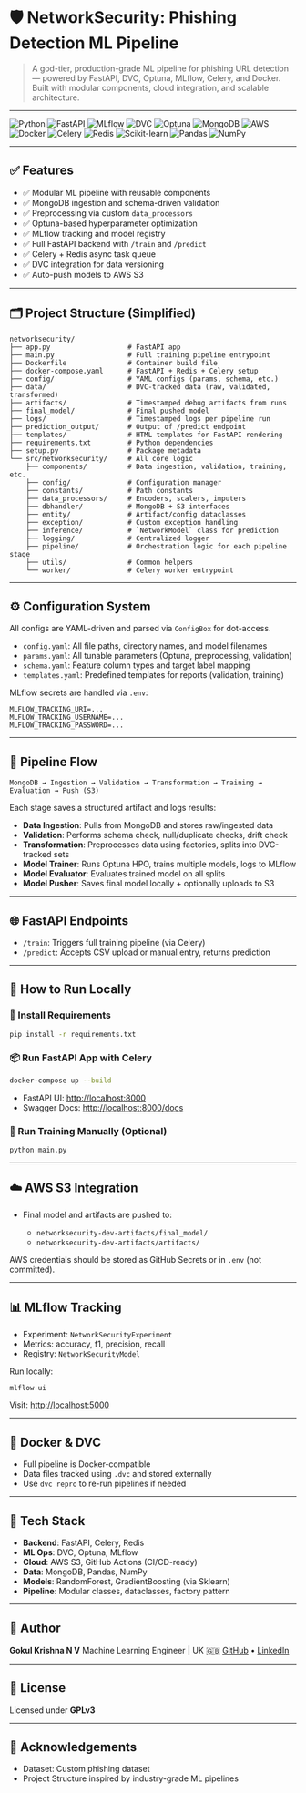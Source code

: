 # 🛡️ NetworkSecurity: Phishing Detection ML Pipeline

> A god-tier, production-grade ML pipeline for phishing URL detection — powered by FastAPI, DVC, Optuna, MLflow, Celery, and Docker. Built with modular components, cloud integration, and scalable architecture.

---

![Python](https://img.shields.io/badge/Python-3.10-blue?logo=python\&logoColor=white)
![FastAPI](https://img.shields.io/badge/FastAPI-Backend-009688?logo=fastapi)
![MLflow](https://img.shields.io/badge/MLflow-Tracking-blue?logo=mlflow)
![DVC](https://img.shields.io/badge/DVC-Data_Versioning-purple?logo=dvc)
![Optuna](https://img.shields.io/badge/Optuna-HPO-orange?logo=optuna)
![MongoDB](https://img.shields.io/badge/MongoDB-Database-47A248?logo=mongodb)
![AWS](https://img.shields.io/badge/AWS-S3-yellow?logo=amazonaws)
![Docker](https://img.shields.io/badge/Docker-Containerization-2496ED?logo=docker)
![Celery](https://img.shields.io/badge/Celery-Async-37814A?logo=celery)
![Redis](https://img.shields.io/badge/Redis-Broker-D82C20?logo=redis)
![Scikit-learn](https://img.shields.io/badge/Scikit--learn-Modeling-F7931E?logo=scikit-learn)
![Pandas](https://img.shields.io/badge/Pandas-Dataframe-150458?logo=pandas)
![NumPy](https://img.shields.io/badge/NumPy-Array-013243?logo=numpy)

---

## ✅ Features

* ✅ Modular ML pipeline with reusable components
* ✅ MongoDB ingestion and schema-driven validation
* ✅ Preprocessing via custom `data_processors`
* ✅ Optuna-based hyperparameter optimization
* ✅ MLflow tracking and model registry
* ✅ Full FastAPI backend with `/train` and `/predict`
* ✅ Celery + Redis async task queue
* ✅ DVC integration for data versioning
* ✅ Auto-push models to AWS S3

---

## 🗂️ Project Structure (Simplified)

```text
networksecurity/
├── app.py                   # FastAPI app
├── main.py                  # Full training pipeline entrypoint
├── Dockerfile               # Container build file
├── docker-compose.yaml      # FastAPI + Redis + Celery setup
├── config/                  # YAML configs (params, schema, etc.)
├── data/                    # DVC-tracked data (raw, validated, transformed)
├── artifacts/               # Timestamped debug artifacts from runs
├── final_model/             # Final pushed model
├── logs/                    # Timestamped logs per pipeline run
├── prediction_output/       # Output of /predict endpoint
├── templates/               # HTML templates for FastAPI rendering
├── requirements.txt         # Python dependencies
├── setup.py                 # Package metadata
└── src/networksecurity/     # All core logic
    ├── components/          # Data ingestion, validation, training, etc.
    ├── config/              # Configuration manager
    ├── constants/           # Path constants
    ├── data_processors/     # Encoders, scalers, imputers
    ├── dbhandler/           # MongoDB + S3 interfaces
    ├── entity/              # Artifact/config dataclasses
    ├── exception/           # Custom exception handling
    ├── inference/           # `NetworkModel` class for prediction
    ├── logging/             # Centralized logger
    ├── pipeline/            # Orchestration logic for each pipeline stage
    ├── utils/               # Common helpers
    └── worker/              # Celery worker entrypoint
```

---

## ⚙️ Configuration System

All configs are YAML-driven and parsed via `ConfigBox` for dot-access.

* `config.yaml`: All file paths, directory names, and model filenames
* `params.yaml`: All tunable parameters (Optuna, preprocessing, validation)
* `schema.yaml`: Feature column types and target label mapping
* `templates.yaml`: Predefined templates for reports (validation, training)

MLflow secrets are handled via `.env`:

```env
MLFLOW_TRACKING_URI=...
MLFLOW_TRACKING_USERNAME=...
MLFLOW_TRACKING_PASSWORD=...
```

---

## 🔄 Pipeline Flow

```text
MongoDB → Ingestion → Validation → Transformation → Training → Evaluation → Push (S3)
```

Each stage saves a structured artifact and logs results:

* **Data Ingestion**: Pulls from MongoDB and stores raw/ingested data
* **Validation**: Performs schema check, null/duplicate checks, drift check
* **Transformation**: Preprocesses data using factories, splits into DVC-tracked sets
* **Model Trainer**: Runs Optuna HPO, trains multiple models, logs to MLflow
* **Model Evaluator**: Evaluates trained model on all splits
* **Model Pusher**: Saves final model locally + optionally uploads to S3

---

## 🌐 FastAPI Endpoints

* `/train`: Triggers full training pipeline (via Celery)
* `/predict`: Accepts CSV upload or manual entry, returns prediction

---

## 🧪 How to Run Locally

### 🔧 Install Requirements

```bash
pip install -r requirements.txt
```

### 📦 Run FastAPI App with Celery

```bash
docker-compose up --build
```

* FastAPI UI: [http://localhost:8000](http://localhost:8000)
* Swagger Docs: [http://localhost:8000/docs](http://localhost:8000/docs)

### 🧠 Run Training Manually (Optional)

```bash
python main.py
```

---

## ☁️ AWS S3 Integration

* Final model and artifacts are pushed to:

  * `networksecurity-dev-artifacts/final_model/`
  * `networksecurity-dev-artifacts/artifacts/`

AWS credentials should be stored as GitHub Secrets or in `.env` (not committed).

---

## 📊 MLflow Tracking

* Experiment: `NetworkSecurityExperiment`
* Metrics: accuracy, f1, precision, recall
* Registry: `NetworkSecurityModel`

Run locally:

```bash
mlflow ui
```

Visit: [http://localhost:5000](http://localhost:5000)

---

## 🐳 Docker & DVC

* Full pipeline is Docker-compatible
* Data files tracked using `.dvc` and stored externally
* Use `dvc repro` to re-run pipelines if needed

---

## 🚀 Tech Stack

* **Backend**: FastAPI, Celery, Redis
* **ML Ops**: DVC, Optuna, MLflow
* **Cloud**: AWS S3, GitHub Actions (CI/CD-ready)
* **Data**: MongoDB, Pandas, NumPy
* **Models**: RandomForest, GradientBoosting (via Sklearn)
* **Pipeline**: Modular classes, dataclasses, factory pattern

---

## 👤 Author

**Gokul Krishna N V**
Machine Learning Engineer | UK 🇬🇧
[GitHub](https://github.com/megokul) • [LinkedIn](https://linkedin.com/in/nv-gokul-krishna)

---

## 📄 License

Licensed under **GPLv3**

---

## 🙌 Acknowledgements

* Dataset: Custom phishing dataset
* Project Structure inspired by industry-grade ML pipelines
